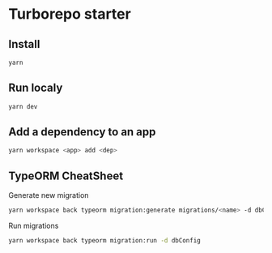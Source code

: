 # Turborepo starter

## Install

```bash
yarn
```

## Run localy

```bash
yarn dev
```

## Add a dependency to an app

```bash
yarn workspace <app> add <dep>
```

## TypeORM CheatSheet

Generate new migration

```bash
yarn workspace back typeorm migration:generate migrations/<name> -d dbConfig
```

Run migrations

```bash
yarn workspace back typeorm migration:run -d dbConfig
```
